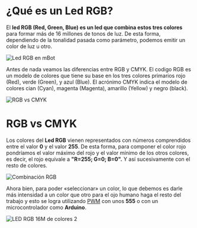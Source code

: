 # ¿Qué es un Led RGB?

El  **led RGB (Red, Green, Blue) es un led que combina estos tres colores**  para formar más de 16 millones de tonos de luz. De esta forma, dependiendo de la tonalidad pasada como parámetro, podemos emitir un color de luz u otro. 

![Led RGB en mBot](https://www.programoergosum.com/images/cursos/251-led-rgb-del-robot-mbot/led-rgb.png)


Antes de nada veamos las diferencias entre RGB y CMYK. El codigo RGB es un modelo de colores que tiene su base en los tres colores primarios rojo (Red), verde (Green), y azul (Blue). El acrónimo CMYK indica el modelo de colores cian (Cyan), magenta (Magenta), amarillo (Yellow) y negro (black).

![RGB vs CMYK](https://www.programoergosum.com/images/cursos/251-led-rgb-del-robot-mbot/colores-rgb-cmyk.png)

# RGB vs CMYK

Los colores del **Led RGB** vienen representados con números comprendidos entre el valor **0** y el valor **255**. De esta forma, para componer el color rojo pondríamos el valor máximo del rojo y el valor mínimo de los otros colores, es decir, el rojo equivale a **"R=255; G=0; B=0".** Y así sucesivamente con el resto de colores.

![Combinación RGB](https://www.programoergosum.com/images/cursos/251-led-rgb-del-robot-mbot/colores-rgb.png)

Ahora bien, para poder «seleccionar» un color, lo que debemos es darle más intensidad a un color que otro para el ojo humano haga el resto del trabajo y esto se logra utilizando  [PWM](https://saber.patagoniatec.com/2019/07/como-funciona-el-pwm/)  con unos **555** o con un microcontrolador como **Arduino**.

![LED RGB 16M de colores 2](https://i2.wp.com/saber.patagoniatec.com/wp-content/uploads/2019/07/AntiqueHeartfeltDoctorfish-size_restricted.gif?w=1080&ssl=1 "LED RGB 16M de colores 4")
<!--stackedit_data:
eyJoaXN0b3J5IjpbLTQzMzAwMDUxMCwtMTU4MjY2Mjg4MywtMT
U1NzcyNDA2XX0=
-->